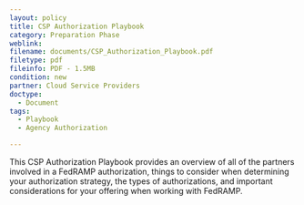 ```yaml
---
layout: policy   
title: CSP Authorization Playbook
category: Preparation Phase
weblink:
filename: documents/CSP_Authorization_Playbook.pdf
filetype: pdf
fileinfo: PDF - 1.5MB
condition: new
partner: Cloud Service Providers
doctype:
  - Document
tags:
  - Playbook 
  - Agency Authorization

---
```

This CSP Authorization Playbook provides an overview of all of the partners involved in a FedRAMP authorization, things to consider when determining your authorization strategy, the types of authorizations, and important considerations for your offering when working with FedRAMP.
